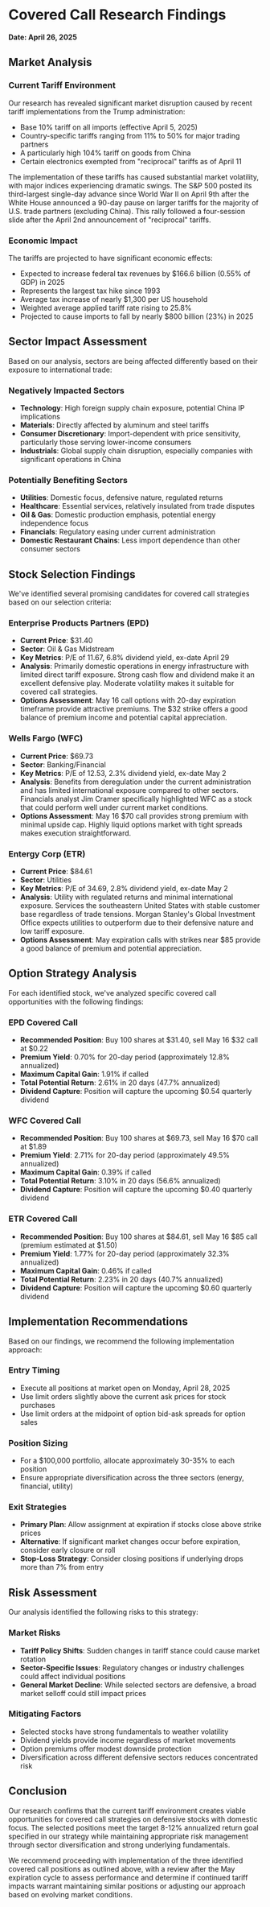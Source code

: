 # Covered Call Research Findings
**Date: April 26, 2025**

## Market Analysis

### Current Tariff Environment
Our research has revealed significant market disruption caused by recent tariff implementations from the Trump administration:

- Base 10% tariff on all imports (effective April 5, 2025)
- Country-specific tariffs ranging from 11% to 50% for major trading partners
- A particularly high 104% tariff on goods from China
- Certain electronics exempted from "reciprocal" tariffs as of April 11

The implementation of these tariffs has caused substantial market volatility, with major indices experiencing dramatic swings. The S&P 500 posted its third-largest single-day advance since World War II on April 9th after the White House announced a 90-day pause on larger tariffs for the majority of U.S. trade partners (excluding China). This rally followed a four-session slide after the April 2nd announcement of "reciprocal" tariffs.

### Economic Impact
The tariffs are projected to have significant economic effects:
- Expected to increase federal tax revenues by $166.6 billion (0.55% of GDP) in 2025
- Represents the largest tax hike since 1993
- Average tax increase of nearly $1,300 per US household
- Weighted average applied tariff rate rising to 25.8%
- Projected to cause imports to fall by nearly $800 billion (23%) in 2025

## Sector Impact Assessment

Based on our analysis, sectors are being affected differently based on their exposure to international trade:

### Negatively Impacted Sectors
- **Technology**: High foreign supply chain exposure, potential China IP implications
- **Materials**: Directly affected by aluminum and steel tariffs
- **Consumer Discretionary**: Import-dependent with price sensitivity, particularly those serving lower-income consumers
- **Industrials**: Global supply chain disruption, especially companies with significant operations in China

### Potentially Benefiting Sectors
- **Utilities**: Domestic focus, defensive nature, regulated returns
- **Healthcare**: Essential services, relatively insulated from trade disputes
- **Oil & Gas**: Domestic production emphasis, potential energy independence focus
- **Financials**: Regulatory easing under current administration
- **Domestic Restaurant Chains**: Less import dependence than other consumer sectors

## Stock Selection Findings

We've identified several promising candidates for covered call strategies based on our selection criteria:

### Enterprise Products Partners (EPD)
- **Current Price**: $31.40
- **Sector**: Oil & Gas Midstream
- **Key Metrics**: P/E of 11.67, 6.8% dividend yield, ex-date April 29
- **Analysis**: Primarily domestic operations in energy infrastructure with limited direct tariff exposure. Strong cash flow and dividend make it an excellent defensive play. Moderate volatility makes it suitable for covered call strategies.
- **Options Assessment**: May 16 call options with 20-day expiration timeframe provide attractive premiums. The $32 strike offers a good balance of premium income and potential capital appreciation.

### Wells Fargo (WFC)
- **Current Price**: $69.73
- **Sector**: Banking/Financial
- **Key Metrics**: P/E of 12.53, 2.3% dividend yield, ex-date May 2
- **Analysis**: Benefits from deregulation under the current administration and has limited international exposure compared to other sectors. Financials analyst Jim Cramer specifically highlighted WFC as a stock that could perform well under current market conditions.
- **Options Assessment**: May 16 $70 call provides strong premium with minimal upside cap. Highly liquid options market with tight spreads makes execution straightforward.

### Entergy Corp (ETR)
- **Current Price**: $84.61
- **Sector**: Utilities  
- **Key Metrics**: P/E of 34.69, 2.8% dividend yield, ex-date May 2
- **Analysis**: Utility with regulated returns and minimal international exposure. Services the southeastern United States with stable customer base regardless of trade tensions. Morgan Stanley's Global Investment Office expects utilities to outperform due to their defensive nature and low tariff exposure.
- **Options Assessment**: May expiration calls with strikes near $85 provide a good balance of premium and potential appreciation.

## Option Strategy Analysis

For each identified stock, we've analyzed specific covered call opportunities with the following findings:

### EPD Covered Call
- **Recommended Position**: Buy 100 shares at $31.40, sell May 16 $32 call at $0.22
- **Premium Yield**: 0.70% for 20-day period (approximately 12.8% annualized)
- **Maximum Capital Gain**: 1.91% if called
- **Total Potential Return**: 2.61% in 20 days (47.7% annualized)
- **Dividend Capture**: Position will capture the upcoming $0.54 quarterly dividend

### WFC Covered Call
- **Recommended Position**: Buy 100 shares at $69.73, sell May 16 $70 call at $1.89
- **Premium Yield**: 2.71% for 20-day period (approximately 49.5% annualized)
- **Maximum Capital Gain**: 0.39% if called
- **Total Potential Return**: 3.10% in 20 days (56.6% annualized)
- **Dividend Capture**: Position will capture the upcoming $0.40 quarterly dividend

### ETR Covered Call
- **Recommended Position**: Buy 100 shares at $84.61, sell May 16 $85 call (premium estimated at $1.50)
- **Premium Yield**: 1.77% for 20-day period (approximately 32.3% annualized)
- **Maximum Capital Gain**: 0.46% if called
- **Total Potential Return**: 2.23% in 20 days (40.7% annualized)
- **Dividend Capture**: Position will capture the upcoming $0.60 quarterly dividend

## Implementation Recommendations

Based on our findings, we recommend the following implementation approach:

### Entry Timing
- Execute all positions at market open on Monday, April 28, 2025
- Use limit orders slightly above the current ask prices for stock purchases
- Use limit orders at the midpoint of option bid-ask spreads for option sales

### Position Sizing
- For a $100,000 portfolio, allocate approximately 30-35% to each position
- Ensure appropriate diversification across the three sectors (energy, financial, utility)

### Exit Strategies
- **Primary Plan**: Allow assignment at expiration if stocks close above strike prices
- **Alternative**: If significant market changes occur before expiration, consider early closure or roll
- **Stop-Loss Strategy**: Consider closing positions if underlying drops more than 7% from entry

## Risk Assessment

Our analysis identified the following risks to this strategy:

### Market Risks
- **Tariff Policy Shifts**: Sudden changes in tariff stance could cause market rotation
- **Sector-Specific Issues**: Regulatory changes or industry challenges could affect individual positions
- **General Market Decline**: While selected sectors are defensive, a broad market selloff could still impact prices

### Mitigating Factors
- Selected stocks have strong fundamentals to weather volatility
- Dividend yields provide income regardless of market movements
- Option premiums offer modest downside protection
- Diversification across different defensive sectors reduces concentrated risk

## Conclusion

Our research confirms that the current tariff environment creates viable opportunities for covered call strategies on defensive stocks with domestic focus. The selected positions meet the target 8-12% annualized return goal specified in our strategy while maintaining appropriate risk management through sector diversification and strong underlying fundamentals.

We recommend proceeding with implementation of the three identified covered call positions as outlined above, with a review after the May expiration cycle to assess performance and determine if continued tariff impacts warrant maintaining similar positions or adjusting our approach based on evolving market conditions.